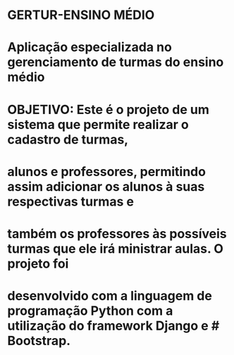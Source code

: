 # GERTUR-ENSINO MÉDIO
# Aplicação especializada no gerenciamento de turmas do ensino médio
# OBJETIVO: Este é o projeto de um sistema que permite realizar o cadastro de turmas,
# alunos e professores, permitindo assim adicionar os alunos à suas respectivas turmas e 
# também os professores às possíveis turmas que ele irá ministrar aulas. O projeto foi 
# desenvolvido com a linguagem de programação Python com a utilização do framework Django e # Bootstrap.